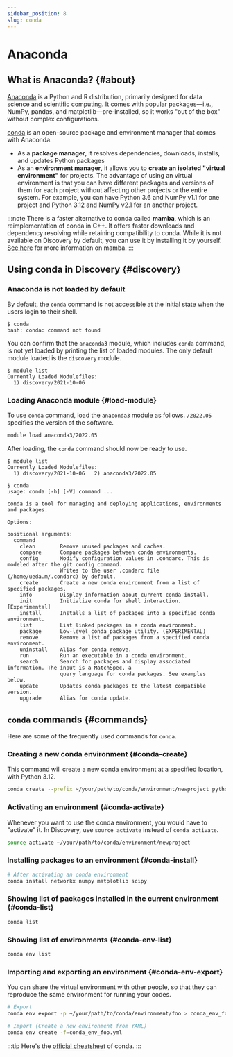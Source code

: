```yaml
---
sidebar_position: 8
slug: conda
---
```


# Anaconda

## What is Anaconda? {#about}

[Anaconda](https://www.anaconda.com/download) is a Python and R distribution, primarily designed for data science and scientific computing. It comes with popular packages―i.e.,  NumPy, pandas, and matplotlib―pre-installed, so it works "out of the box" without complex configurations.

[conda](https://docs.conda.io/projects/conda/en/stable/user-guide/getting-started.html) is an open-source package and environment manager that comes with Anaconda. 
- As a **package manager**, it resolves dependencies, downloads, installs, and updates Python packages
- As an **environment manager**, it allows you to **create an isolated "virtual environment"** for projects. The advantage of using an virtual environment is that you can have different packages and versions of them for each project without affecting other projects or the entire system. For example, you can have Python 3.6 and NumPy v1.1 for one project and Python 3.12 and NumPy v2.1 for an another project.

:::note
There is a faster alternative to conda called **mamba**, which is an reimplementation of conda in C++. It offers faster downloads and dependency resolving while retaining compatibility to conda. While it is not available on Discovery by default, you can use it by installing it by yourself. [See here](https://github.com/mamba-org/mamba) for more information on mamba.
:::


## Using conda in Discovery {#discovery}

### Anaconda is not loaded by default
By default, the `conda` command is not accessible at the initial state when the users login to their shell.

```shell-session
$ conda
bash: conda: command not found
```

You can confirm that the `anaconda3` module, which includes `conda` command, is not yet loaded by printing the list of loaded modules. The only default module loaded is the `discovery` module.
```shell-session
$ module list
Currently Loaded Modulefiles:
  1) discovery/2021-10-06
```

### Loading Anaconda module {#load-module}
To use `conda` command, load the `anaconda3` module as follows. `/2022.05` specifies the version of the software.
```sh
module load anaconda3/2022.05
```

After loading, the `conda` command should now be ready to use.
```shell-session
$ module list
Currently Loaded Modulefiles:
  1) discovery/2021-10-06   2) anaconda3/2022.05
```
```shell-session
$ conda
usage: conda [-h] [-V] command ...

conda is a tool for managing and deploying applications, environments and packages.

Options:

positional arguments:
  command
    clean        Remove unused packages and caches.
    compare      Compare packages between conda environments.
    config       Modify configuration values in .condarc. This is modeled after the git config command.
                 Writes to the user .condarc file (/home/ueda.m/.condarc) by default.
    create       Create a new conda environment from a list of specified packages.
    info         Display information about current conda install.
    init         Initialize conda for shell interaction. [Experimental]
    install      Installs a list of packages into a specified conda environment.
    list         List linked packages in a conda environment.
    package      Low-level conda package utility. (EXPERIMENTAL)
    remove       Remove a list of packages from a specified conda environment.
    uninstall    Alias for conda remove.
    run          Run an executable in a conda environment.
    search       Search for packages and display associated information. The input is a MatchSpec, a
                 query language for conda packages. See examples below.
    update       Updates conda packages to the latest compatible version.
    upgrade      Alias for conda update.
```


## `conda` commands {#commands}

Here are some of the frequently used commands for `conda`.

### Creating a new conda environment {#conda-create}
This command will create a new conda environment at a specified location, with Python 3.12.
```sh
conda create --prefix ~/your/path/to/conda/environment/newproject python=3.12
```

### Activating an environment {#conda-activate}
Whenever you want to use the conda environment, you would have to "activate" it.
In Discovery, use `source activate` instead of `conda activate`.
```sh
source activate ~/your/path/to/conda/environment/newproject
```

### Installing packages to an environment {#conda-install}
```sh
# After activating an conda environment
conda install networkx numpy matplotlib scipy
```

### Showing list of packages installed in the current environment {#conda-list}
```sh
conda list
```

### Showing list of environments {#conda-env-list}
```sh
conda env list
```

### Importing and exporting an environment {#conda-env-export}
You can share the virtual environment with other people, so that they can reproduce the same environment for running your codes.
```sh
# Export
conda env export -p ~/your/path/to/conda/environment/foo > conda_env_foo.yml

# Import (Create a new environment from YAML)
conda env create -f=conda_env_foo.yml
```


:::tip
Here's the [official cheatsheet](https://docs.conda.io/projects/conda/en/latest/user-guide/cheatsheet.html) of conda.
:::